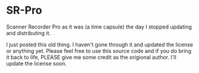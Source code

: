 # SR-Pro
Scanner Recorder Pro as it was (a time capsule) the day I stopped updating and distributing it.

I just posted this old thing. I haven't gone through it and updated the license or anything yet. Please feel free to use this source code and if you do bring it back to life, PLEASE give me some credit as the origional author. I'll update the license soon.
